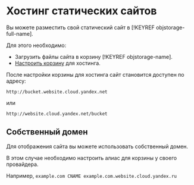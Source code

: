 # Хостинг статических сайтов

Вы можете разместить свой статический сайт в [!KEYREF objstorage-full-name].

Для этого необходимо:

- Загрузить файлы сайта в корзину [!KEYREF objstorage-name].
- [Настроить корзину](bucket-configuration.md) для хостинга.

После настройки корзины для хостинга сайт становится доступен по адресу:

```
http://bucket.website.cloud.yandex.net
```

или

```
http://website.cloud.yandex.net/bucket
```

## Собственный домен

Для отображения сайта вы можете использовать собственный домен.

В этом случае необходимо настроить алиас для корзины у своего провайдера.

Например, `example.com CNAME example.com.website.cloud.yandex.ru`
